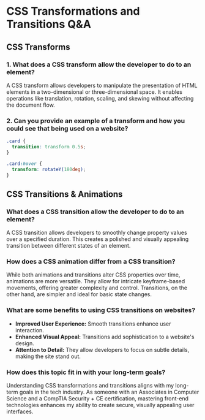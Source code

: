 # CSS Transformations and Transitions Q&A

## CSS Transforms

### 1. What does a CSS transform allow the developer to do to an element?

A CSS transform allows developers to manipulate the presentation of HTML elements in a two-dimensional or three-dimensional space. It enables operations like translation, rotation, scaling, and skewing without affecting the document flow.

### 2. Can you provide an example of a transform and how you could see that being used on a website?

```css
.card {
  transition: transform 0.5s;
}

.card:hover {
  transform: rotateY(180deg);
}
```

## CSS Transitions & Animations

### What does a CSS transition allow the developer to do to an element?

A CSS transition allows developers to smoothly change property values over a specified duration. This creates a polished and visually appealing transition between different states of an element.

### How does a CSS animation differ from a CSS transition?

While both animations and transitions alter CSS properties over time, animations are more versatile. They allow for intricate keyframe-based movements, offering greater complexity and control. Transitions, on the other hand, are simpler and ideal for basic state changes.

### What are some benefits to using CSS transitions on websites?

- **Improved User Experience:** Smooth transitions enhance user interaction.
- **Enhanced Visual Appeal:** Transitions add sophistication to a website's design.
- **Attention to Detail:** They allow developers to focus on subtle details, making the site stand out.

### How does this topic fit in with your long-term goals?

Understanding CSS transformations and transitions aligns with my long-term goals in the tech industry. As someone with an Associates in Computer Science and a CompTIA Security + CE certification, mastering front-end technologies enhances my ability to create secure, visually appealing user interfaces.


